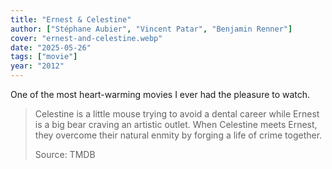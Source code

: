 ```yaml
---
title: "Ernest & Celestine"
author: ["Stéphane Aubier", "Vincent Patar", "Benjamin Renner"]
cover: "ernest-and-celestine.webp"
date: "2025-05-26"
tags: ["movie"]
year: "2012"
---
```


One of the most heart-warming movies I ever had the pleasure to watch.

> Celestine is a little mouse trying to avoid a dental career while Ernest is a big bear craving an artistic outlet. When Celestine meets Ernest, they overcome their natural enmity by forging a life of crime together.
>
> Source: TMDB
